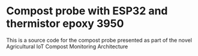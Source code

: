 # Compost probe with ESP32 and thermistor epoxy 3950
This is a source code for the compost probe presented as part of the novel Agricultural IoT Compost Monitoring Architecture
